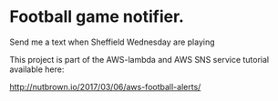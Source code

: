 # Football game notifier.
Send me a text when Sheffield Wednesday are playing

This project is part of the AWS-lambda and AWS SNS service tutorial available here:

http://nutbrown.io/2017/03/06/aws-football-alerts/
